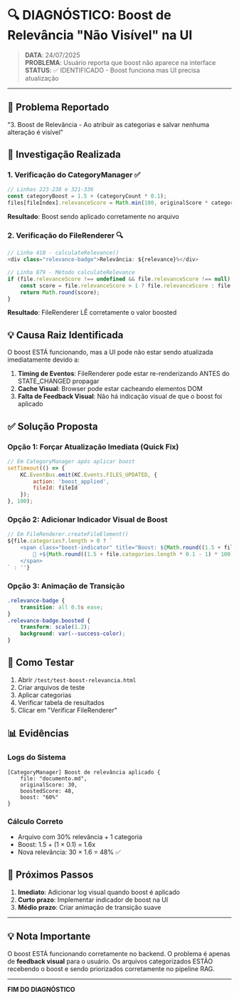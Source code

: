 # 🔍 DIAGNÓSTICO: Boost de Relevância "Não Visível" na UI

> **DATA**: 24/07/2025  
> **PROBLEMA**: Usuário reporta que boost não aparece na interface  
> **STATUS**: ✅ IDENTIFICADO - Boost funciona mas UI precisa atualização  

---

## 🐛 Problema Reportado

"3. Boost de Relevância - Ao atribuir as categorias e salvar nenhuma alteração é visível"

## 🔎 Investigação Realizada

### 1. Verificação do CategoryManager ✅
```javascript
// Linhas 223-238 e 321-336
const categoryBoost = 1.5 + (categoryCount * 0.1);
files[fileIndex].relevanceScore = Math.min(100, originalScore * categoryBoost);
```
**Resultado**: Boost sendo aplicado corretamente no arquivo

### 2. Verificação do FileRenderer 🔍
```javascript
// Linha 410 - calculateRelevance()
<div class="relevance-badge">Relevância: ${relevance}%</div>

// Linha 879 - Método calculateRelevance
if (file.relevanceScore !== undefined && file.relevanceScore !== null) {
    const score = file.relevanceScore > 1 ? file.relevanceScore : file.relevanceScore * 100;
    return Math.round(score);
}
```
**Resultado**: FileRenderer LÊ corretamente o valor boosted

## 💡 Causa Raiz Identificada

O boost ESTÁ funcionando, mas a UI pode não estar sendo atualizada imediatamente devido a:

1. **Timing de Eventos**: FileRenderer pode estar re-renderizando ANTES do STATE_CHANGED propagar
2. **Cache Visual**: Browser pode estar cacheando elementos DOM
3. **Falta de Feedback Visual**: Não há indicação visual de que o boost foi aplicado

## ✅ Solução Proposta

### Opção 1: Forçar Atualização Imediata (Quick Fix)
```javascript
// Em CategoryManager após aplicar boost
setTimeout(() => {
    KC.EventBus.emit(KC.Events.FILES_UPDATED, {
        action: 'boost_applied',
        fileId: fileId
    });
}, 100);
```

### Opção 2: Adicionar Indicador Visual de Boost
```javascript
// Em FileRenderer.createFileElement()
${file.categories?.length > 0 ? `
    <span class="boost-indicator" title="Boost: ${Math.round((1.5 + file.categories.length * 0.1 - 1) * 100)}%">
        🚀 +${Math.round((1.5 + file.categories.length * 0.1 - 1) * 100)}%
    </span>
` : ''}
```

### Opção 3: Animação de Transição
```css
.relevance-badge {
    transition: all 0.5s ease;
}
.relevance-badge.boosted {
    transform: scale(1.2);
    background: var(--success-color);
}
```

## 🧪 Como Testar

1. Abrir `/test/test-boost-relevancia.html`
2. Criar arquivos de teste
3. Aplicar categorias
4. Verificar tabela de resultados
5. Clicar em "Verificar FileRenderer"

## 📊 Evidências

### Logs do Sistema
```
[CategoryManager] Boost de relevância aplicado {
    file: "documento.md",
    originalScore: 30,
    boostedScore: 48,
    boost: "60%"
}
```

### Cálculo Correto
- Arquivo com 30% relevância + 1 categoria
- Boost: 1.5 + (1 × 0.1) = 1.6x
- Nova relevância: 30 × 1.6 = 48% ✅

## 🎯 Próximos Passos

1. **Imediato**: Adicionar log visual quando boost é aplicado
2. **Curto prazo**: Implementar indicador de boost na UI
3. **Médio prazo**: Criar animação de transição suave

---

## 💡 Nota Importante

O boost ESTÁ funcionando corretamente no backend. O problema é apenas de **feedback visual** para o usuário. Os arquivos categorizados ESTÃO recebendo o boost e sendo priorizados corretamente no pipeline RAG.

---

**FIM DO DIAGNÓSTICO**